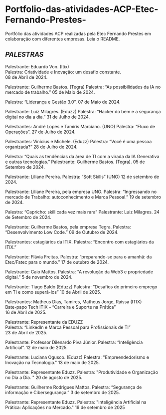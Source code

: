 # Portfolio-das-atividades-ACP-Etec-Fernando-Prestes-
Portfólio das atividades ACP realizadas pela Etec Fernando Prestes em colaboração com diferentes empresas. Leia o README.

*PALESTRAS*
-----------------------------------------------------------------------
Palestrante: Eduardo Von. (Itix)<br>
Palestra: Criatividade e Inovação: um desafio constante.<br>
08 de Abril de 2024.<br>

Palestrante: Guilherme Bastos. (Tegra)
Palestra: “As possibilidades da IA no mercado de trabalho.”
05 de Maio de 2024.

Palestra: “Liderança e Gestão 3.0”.
07 de Maio de 2024.

Palestrante: Luiz Milagres. (Eduzz)
Palestra: “Hacker do bem e a segurança digital no dia a dia.”
31 de Julho de 2024.

Palestrantes: André Lopes e Tamiris Marciano. (UNO)
Palestra: “Fluxo de Operações”.
27 de Julho de 2024.

Palestrantes: Vinícius e Michele. (Eduzz)
Palestra: “Você é uma pessoa organizada?”
28 de Julho de 2024.

Palestra: “Quais as tendências da área de TI com a virada da IA Generativa e outras tecnologias.”
Palestrante: Guilherme Bastos. (Tegra).
05 de Setembro de 2024.

Palestrante: Liliane Pereira.
Palestra: “Soft Skills” (UNO)
12 de setembro de 2024.

Palestrante: Liliane Pereira, pela empresa UNO.
Palestra: “Ingressando no mercado de Trabalho: autoconhecimento e Marca Pessoal.”
19 de setembro de 2024.

Palestra: “Capricho: skill cada vez mais rara”
Palestrante: Luiz Milagres.
24 de Setembro de 2024.

Palestrante: Guilherme Bastos, pela empresa Tegra.
Palestra: “Desenvolvimento Low Code.”
09 de Outubro de 2024.

Palestrantes: estagiários da ITIX.
Palestra: “Encontro com estagiários da ITIX.”

Palestrante: Flávia Freitas.
Palestra: “preparando-se para o amanhã: da Etec/Fatec para o mundo.”
17 de outubro de 2024.

Palestrante: Caio Mattos. 
Palestra: "A revolução da Web3 e propriedade digital.”
5 de novembro de 2024.

Palestrante: Tiago Baldo (Eduzz)
Palestra: “Desafios do primeiro emprego em TI e como superá-los”
10 de Abril de 2025.

Palestrantes: Matheus Dias, Tamires, Matheus Jorge, Raissa (ITIX)  
Bate-papo Tech ITIX – “Carreira e Suporte na Prática”  
16 de Abril de 2025.

Palestrante: Representante da EDUZZ  
Palestra: “LinkedIn e Marca Pessoal para Profissionais de TI”  
23 de Abril de 2025.

Palestrante: Professor Dilenardo Piva Júnior. 
Palestra: “Inteligência Artificial”. 
12 de maio de 2025.

Palestrante: Luciana Ogusco. (Eduzz)
Palestra: "Empreendedorismo e Inovação na Tecnologia."
13 de maio de 2025.

Palestrante: Representante Eduzz. 
Palestra: "Produtividade e Organização no Dia a Dia. "
20 de agosto de 2025.

Palestrante: Guilherme Rodrigues Mattos.
Palestra: “Segurança de informação e Cibersegurança.”
3 de setembro  de 2025.

Palestrante: Representante Eduzz.
Palestra: "Inteligência Artificial na Prática: Aplicações no Mercado."
16 de setembro de 2025
